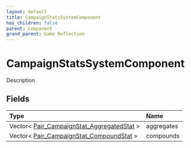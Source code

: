 ```yaml
---
layout: default
title: CampaignStatsSystemComponent
has_children: false
parent: Component
grand_parent: Game Reflection
---
```

# CampaignStatsSystemComponent
Description 

## Fields

| Type | Name |
|:-------------|:--------------|
| Vector< [Pair_CampaignStat_AggregatedStat](/docs/game-reflection/classes/pair__campaign_stat__aggregated_stat) > | aggregates |
| Vector< [Pair_CampaignStat_CompoundStat](/docs/game-reflection/classes/pair__campaign_stat__compound_stat) > | compounds |


